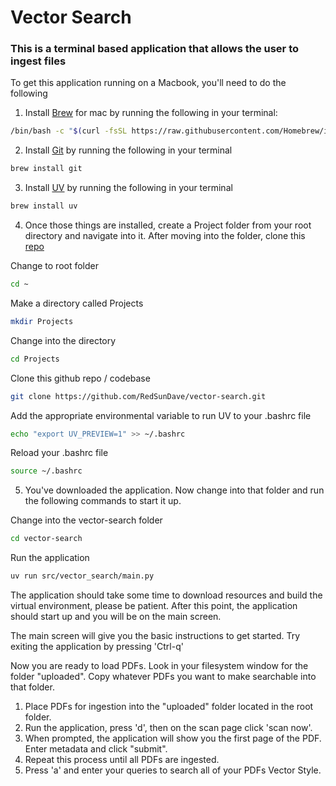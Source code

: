 # Vector Search

### This is a terminal based application that allows the user to ingest files

To get this application running on a Macbook, you'll need to do the following

1. Install [Brew](https://brew.sh) for mac by running the following in your terminal:

```bash
/bin/bash -c "$(curl -fsSL https://raw.githubusercontent.com/Homebrew/install/HEAD/install.sh)"
```

2. Install [Git](https://git-scm.com/downloads/mac) by running the following in your terminal

```bash
brew install git
```

3. Install [UV](https://docs.astral.sh/uv/getting-started/installation/) by running the following in your terminal

```bash
brew install uv
```

4. Once those things are installed, create a Project folder from your root directory and navigate into it. After moving into the folder, clone this [repo](https://github.com/RedSunDave/vector-search)

Change to root folder

```bash
cd ~
```

Make a directory called Projects

```bash
mkdir Projects
```

Change into the directory

```bash
cd Projects
```

Clone this github repo / codebase

```bash
git clone https://github.com/RedSunDave/vector-search.git
```

Add the appropriate environmental variable to run UV to your .bashrc file

```bash
echo "export UV_PREVIEW=1" >> ~/.bashrc
```

Reload your .bashrc file

```bash
source ~/.bashrc
```

5. You've downloaded the application. Now change into that folder and run the following commands to start it up.

Change into the vector-search folder

```bash
cd vector-search
```

Run the application

```bash
uv run src/vector_search/main.py
```

The application should take some time to download resources and build the virtual environment, please be patient. After this point, the application should start up and you will be on the main screen.

The main screen will give you the basic instructions to get started. Try exiting the application by pressing 'Ctrl-q'

Now you are ready to load PDFs. Look in your filesystem window for the folder "uploaded". Copy whatever PDFs you want to make searchable into that folder.

1. Place PDFs for ingestion into the "uploaded" folder located in the root folder.
2. Run the application, press 'd', then on the scan page click 'scan now'.
3. When prompted, the application will show you the first page of the PDF. Enter metadata and click "submit".
4. Repeat this process until all PDFs are ingested.
5. Press 'a' and enter your queries to search all of your PDFs Vector Style.
